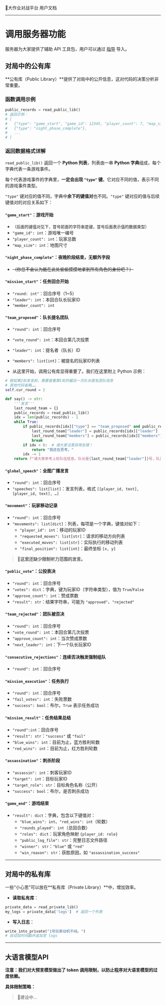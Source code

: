 🧭大作业对战平台 用户文档

---

# 调用服务器功能

服务器为大家提供了辅助 API 工具包，用户可以通过 [指导](./code_submission_guide.md#可调用的辅助API) 导入。

## 对局中的公有库  


 **公有库（Public Library）**提供了对局中的公开信息，这对代码的决策分析非常重要。

### 函数调用示例

```python
public_records = read_public_lib()
# 返回示例：
# [
#   {"type": "game_start", "game_id": 12345, "player_count": 7, "map_size": 9},
#   {"type": "night_phase_complete"},
#   ...
# ]
```

### 返回数据格式详解

`read_public_lib()` 返回一个 **Python 列表**，列表由一串 **Python 字典**组成，每个字典代表一条游戏事件。

每个代表游戏事件的字典里，**一定会出现 `"type"` 键**。它对应不同的值，表示不同的游戏事件类型。

`"type"` 键对应的值不同，字典中**余下的键值对**也不同。`"type"` 键对应的值与后续键值对的对应关系如下：

#### **`"game_start"`**：游戏开始
  - <span style="font-size: small;">（后面的键值对见下，冒号前面的字符串是键，冒号后面表示值的数据类型）</span>
  - `"game_id": int`：游戏唯一编号
  - `"player_count": int`：玩家总数
  - `"map_size": int`：地图尺寸

#### **`"night_phase_complete"`**：夜晚阶段结束，无额外字段
  - ~~（你总不会认为能在此处偷偷摸摸地拿到所有角色的身份吧？）~~

#### **`"mission_start"`**：任务回合开始
  - `"round: int"`：回合序号（1~5）
  - `"leader": int`：本回合队长玩家ID
  - `"member_count": int`

#### **`"team_proposed"`**：队长提名团队
  - `"round": int`：回合序号
  - `"vote_round": int`：本回合第几次投票
  - `"leader": int`：提名者（队长）ID
  - `"members": list[int]`：被提名的玩家ID列表

  - 从这里开始，调用公有库显得重要了。我们在这里附上 Python 示例：

  ```python
  # 假如第2轮发言前，需要查看第1轮的最后一次队长提名团队信息
  # 其他代码省略……
  self.cur_round = 2

  def say() -> str:
      '''发言'''
      last_round_team = {}
      public_records = read_public_lib()
      idx = len(public_records) - 1
      while True:
          if public_records[idx]["type"] == "team_proposed" and public_records[idx]["round"] == self.cur_round - 1:
              last_round_team["leader"] = public_records[idx]["leader"]
              last_round_team["members"] = public_records[idx]["members"]
              break
          if idx < 0:  # 请大家注意异常处理！
              return "我还在思考。"
          idx -= 1
      return f"请大家参考上轮队伍信息。队长是{last_round_team["leader"]}号，队员是{" ".join(map(str, last_round_team["members"]))}，对比这一轮，说明……"
  ```

#### **`"global_speech"`**：全图广播发言
  - `"round": int`：回合序号
  - `"speeches": list[list]`：发言列表，格式 `[[player_id, text], [player_id, text], …]`

#### **`"movement"`**：玩家移动记录
  - `"round": int`：回合序号
  - `"movements": list[dict]`：列表，每项是一个字典，键值对如下：
    - `"player_id": int`：移动的玩家ID
    - `"requested_moves": list[str]`：请求的移动方向列表
    - `"executed_moves": list[str]`：实际执行的移动列表
    - `"final_position": list[int]`：最终坐标 `[x, y]`

> 🚧**这里还缺少限制听力范围的发言。**

#### **`"public_vote"`**：公投表决
  - `"round": int`：回合序号
  - `"votes": dict`：字典，键为玩家ID（字符串类型），值为 `True`/`False`
  - `"approve_count": int`：赞成票数
  - `"result": str`：结果字符串，可能为 `"approved"`、`"rejected"`

#### **`"team_rejected"`**：团队被否决
  - `"round": int`：回合序号
  - `"vote_round": int`：本回合第几次投票
  - `"approve_count": int`：当次赞成票数
  - `"next_leader": int`：下一个队长玩家ID

#### **`"consecutive_rejections"`**：连续否决触发强制组队
  - `"round": int`：回合序号

#### **`"mission_execution"`**：任务执行
  - `"round": int`：回合序号
  - `"fail_votes": int`：失败票数
  - `"success": bool`：布尔，`True` 表示任务成功

#### **`"mission_result"`**：任务结果总结
  - `"round":int`：回合序号
  - `"result": str`：`"success"` 或 `"fail"`
  - `"blue_wins": int`：目前为止，蓝方胜利轮数
  - `"red_wins": int`：目前为止，红方胜利轮数

#### **`"assassination"`**：刺杀阶段
  - `"assassin": int`：刺客玩家ID
  - `"target": int`：目标玩家ID
  - `"target_role": str`：目标角色名称（公开）
  - `"success": bool`：布尔，是否刺杀成功

#### **`"game_end"`**：游戏结束
  - `"result": dict`：字典，包含以下键值对：
    - `"blue_wins": int`、`"red_wins": int`（轮数）
    - `"rounds_played": int`（总回合数）
    - `"roles": dict`：玩家角色映射 `{player_id: role}`
    - `"public_log_file": str`：完整日志文件路径
    - `"winner": str`：`"blue"` 或 `"red"`
    - `"win_reason": str`：获胜原因，如 `"assassination_success"`

---

## 对局中的私有库

一些“小心思”可以放在**私有库（Private Library）**中，增加效率。

- **读取私有库**：
```python
private_data = read_private_lib()
my_logs = private_data['logs']  # 返回一个列表
```
- **写入日志**：
```python
write_into_private("1号玩家动机不纯。")
# 自动加时间戳并追加至 logs
```

---

## 大语言模型API

**注意：我们对大预言模型做出了 token 调用限制，以防止程序对大语言模型的过度依赖。**

**具体限制策略：**

> 🚧建设中…
